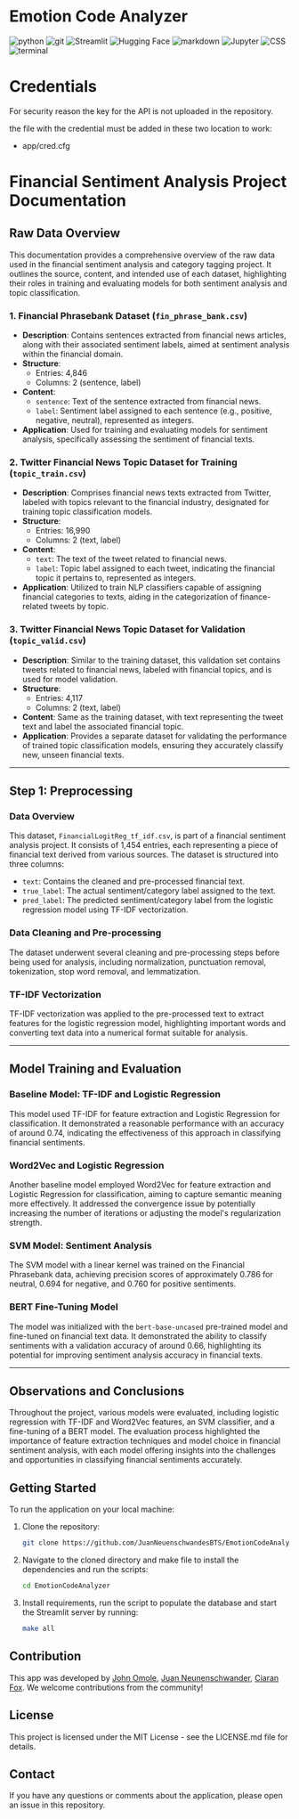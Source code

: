 # Emotion Code Analyzer

![python](https://img.shields.io/badge/Python-3776AB?style=for-the-badge&logo=python&logoColor=white)
![git](https://img.shields.io/badge/GIT-E44C30?style=for-the-badge&logo=git&logoColor=white)
![Streamlit](https://img.shields.io/badge/Streamlit-FF4B4B?style=for-the-badge&logo=Streamlit&logoColor=white)
![Hugging Face](https://img.shields.io/badge/Hugging%20Face-F9AB00?style=for-the-badge&logo=HuggingFace&logoColor=white)
![markdown](https://img.shields.io/badge/Markdown-000000?style=for-the-badge&logo=markdown&logoColor=white)
![Jupyter](https://img.shields.io/badge/Jupyter-F37626?style=for-the-badge&logo=Jupyter&logoColor=white)
![CSS](https://img.shields.io/badge/CSS-1572B6?style=for-the-badge&logo=css3&logoColor=white)
![terminal](https://img.shields.io/badge/windows%20terminal-4D4D4D?style=for-the-badge&logo=windows%20terminal&logoColor=white)


# Credentials

For security reason the key for the API is not uploaded in the repository.

the file with the credential must be added in these two location to work:

- app/cred.cfg


# Financial Sentiment Analysis Project Documentation

## Raw Data Overview

This documentation provides a comprehensive overview of the raw data used in the financial sentiment analysis and category tagging project. It outlines the source, content, and intended use of each dataset, highlighting their roles in training and evaluating models for both sentiment analysis and topic classification.

### 1. Financial Phrasebank Dataset (`fin_phrase_bank.csv`)

- **Description**: Contains sentences extracted from financial news articles, along with their associated sentiment labels, aimed at sentiment analysis within the financial domain.
- **Structure**:
  - Entries: 4,846
  - Columns: 2 (sentence, label)
- **Content**:
  - `sentence`: Text of the sentence extracted from financial news.
  - `label`: Sentiment label assigned to each sentence (e.g., positive, negative, neutral), represented as integers.
- **Application**: Used for training and evaluating models for sentiment analysis, specifically assessing the sentiment of financial texts.

### 2. Twitter Financial News Topic Dataset for Training (`topic_train.csv`)

- **Description**: Comprises financial news texts extracted from Twitter, labeled with topics relevant to the financial industry, designated for training topic classification models.
- **Structure**:
  - Entries: 16,990
  - Columns: 2 (text, label)
- **Content**:
  - `text`: The text of the tweet related to financial news.
  - `label`: Topic label assigned to each tweet, indicating the financial topic it pertains to, represented as integers.
- **Application**: Utilized to train NLP classifiers capable of assigning financial categories to texts, aiding in the categorization of finance-related tweets by topic.

### 3. Twitter Financial News Topic Dataset for Validation (`topic_valid.csv`)

- **Description**: Similar to the training dataset, this validation set contains tweets related to financial news, labeled with financial topics, and is used for model validation.
- **Structure**:
  - Entries: 4,117
  - Columns: 2 (text, label)
- **Content**: Same as the training dataset, with text representing the tweet text and label the associated financial topic.
- **Application**: Provides a separate dataset for validating the performance of trained topic classification models, ensuring they accurately classify new, unseen financial texts.

---

## Step 1: Preprocessing

### Data Overview

This dataset, `FinancialLogitReg_tf_idf.csv`, is part of a financial sentiment analysis project. It consists of 1,454 entries, each representing a piece of financial text derived from various sources. The dataset is structured into three columns:

- `text`: Contains the cleaned and pre-processed financial text.
- `true_label`: The actual sentiment/category label assigned to the text.
- `pred_label`: The predicted sentiment/category label from the logistic regression model using TF-IDF vectorization.

### Data Cleaning and Pre-processing

The dataset underwent several cleaning and pre-processing steps before being used for analysis, including normalization, punctuation removal, tokenization, stop word removal, and lemmatization.

### TF-IDF Vectorization

TF-IDF vectorization was applied to the pre-processed text to extract features for the logistic regression model, highlighting important words and converting text data into a numerical format suitable for analysis.

---

## Model Training and Evaluation

### Baseline Model: TF-IDF and Logistic Regression

This model used TF-IDF for feature extraction and Logistic Regression for classification. It demonstrated a reasonable performance with an accuracy of around 0.74, indicating the effectiveness of this approach in classifying financial sentiments.

### Word2Vec and Logistic Regression

Another baseline model employed Word2Vec for feature extraction and Logistic Regression for classification, aiming to capture semantic meaning more effectively. It addressed the convergence issue by potentially increasing the number of iterations or adjusting the model's regularization strength.

### SVM Model: Sentiment Analysis

The SVM model with a linear kernel was trained on the Financial Phrasebank data, achieving precision scores of approximately 0.786 for neutral, 0.694 for negative, and 0.760 for positive sentiments.

### BERT Fine-Tuning Model

The model was initialized with the `bert-base-uncased` pre-trained model and fine-tuned on financial text data. It demonstrated the ability to classify sentiments with a validation accuracy of around 0.66, highlighting its potential for improving sentiment analysis accuracy in financial texts.

---

## Observations and Conclusions

Throughout the project, various models were evaluated, including logistic regression with TF-IDF and Word2Vec features, an SVM classifier, and a fine-tuning of a BERT model. The evaluation process highlighted the importance of feature extraction techniques and model choice in financial sentiment analysis, with each model offering insights into the challenges and opportunities in classifying financial sentiments accurately.


## Getting Started

To run the application on your local machine:

1. Clone the repository:
   ```sh
   git clone https://github.com/JuanNeuenschwandesBTS/EmotionCodeAnalyzer.git
   ```

2. Navigate to the cloned directory and make file to install the dependencies and run the scripts:
   ```sh
   cd EmotionCodeAnalyzer
   ```

3. Install requirements, run the script to populate the database and start the Streamlit server by running:
   ```sh
   make all

   ```

## Contribution
This app was developed by [John Omole](https://github.com/JohnOMDev), [Juan Neunenschwander](https://github.com/JuanNeuenschwandesBTS), [Ciaran Fox](https://github.com/Ciaranfox). We welcome contributions from the community!

## License

This project is licensed under the MIT License - see the LICENSE.md file for details.

## Contact

If you have any questions or comments about the application, please open an issue in this repository.
